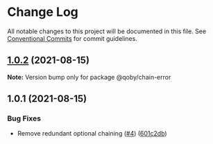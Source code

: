 # Change Log

All notable changes to this project will be documented in this file.
See [Conventional Commits](https://conventionalcommits.org) for commit guidelines.

## [1.0.2](https://github.com/kobiburnley/chain-error/compare/@qoby/chain-error@1.0.1...@qoby/chain-error@1.0.2) (2021-08-15)

**Note:** Version bump only for package @qoby/chain-error





## 1.0.1 (2021-08-15)


### Bug Fixes

* Remove redundant optional chaining ([#4](https://github.com/kobiburnley/chain-error/issues/4)) ([601c2db](https://github.com/kobiburnley/chain-error/commit/601c2db70b13e92df81ca72ec73d0c360fe57c43))
